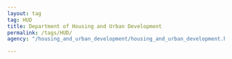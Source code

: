 ```yaml
---
layout: tag
tag: HUD
title: Department of Housing and Urban Development
permalink: /tags/HUD/
agency: "/housing_and_urban_development/housing_and_urban_development.html"

---
```

